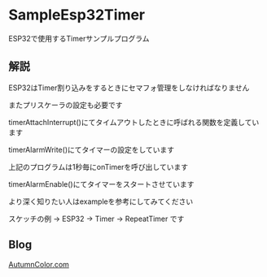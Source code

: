# SampleEsp32Timer
ESP32で使用するTimerサンプルプログラム

## 解説
ESP32はTimer割り込みをするときにセマフォ管理をしなければなりません

またプリスケーラの設定も必要です

timerAttachInterrupt()にてタイムアウトしたときに呼ばれる関数を定義しています

timerAlarmWrite()にてタイマーの設定をしています

上記のプログラムは1秒毎にonTimerを呼び出しています

timerAlarmEnable()にてタイマーをスタートさせています



より深く知りたい人はexampleを参考にしてみてください

スケッチの例 -> ESP32 -> Timer -> RepeatTimer です

## Blog
[AutumnColor.com](http://www.autumn-color.com/)